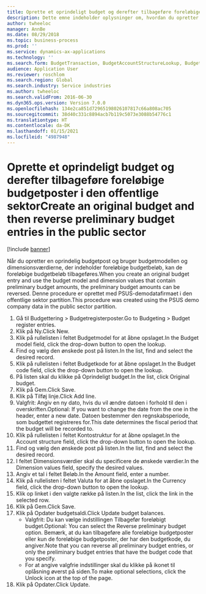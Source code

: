 ```yaml
---
title: Oprette et oprindeligt budget og derefter tilbageføre foreløbige budgetposter i den offentlige sektor
description: Dette emne indeholder oplysninger om, hvordan du opretter og tilbagefører en oprindelig budgetpost ved hjælp af budgetmodel- og dimensionsværdier med foreløbige budgetbeløb.
author: twheeloc
manager: AnnBe
ms.date: 08/29/2018
ms.topic: business-process
ms.prod: ''
ms.service: dynamics-ax-applications
ms.technology: ''
ms.search.form: BudgetTransaction, BudgetAccountStructureLookup, BudgetTransactionMultiPost
audience: Application User
ms.reviewer: roschlom
ms.search.region: Global
ms.search.industry: Service industries
ms.author: twheeloc
ms.search.validFrom: 2016-06-30
ms.dyn365.ops.version: Version 7.0.0
ms.openlocfilehash: 134e2ca851d72965198026107817c66a808ac705
ms.sourcegitcommit: 38d40c331c8894acb7b119c5073e3088b54776c1
ms.translationtype: HT
ms.contentlocale: da-DK
ms.lasthandoff: 01/15/2021
ms.locfileid: "4987948"
---
```

# <a name="create-an-original-budget-and-then-reverse-preliminary-budget-entries-in-the-public-sector"></a><span data-ttu-id="4933f-103">Oprette et oprindeligt budget og derefter tilbageføre foreløbige budgetposter i den offentlige sektor</span><span class="sxs-lookup"><span data-stu-id="4933f-103">Create an original budget and then reverse preliminary budget entries in the public sector</span></span>

[!include [banner](../../includes/banner.md)]

<span data-ttu-id="4933f-104">Når du opretter en oprindelig budgetpost og bruger budgetmodellen og dimensionsværdierne, der indeholder foreløbige budgetbeløb, kan de foreløbige budgetbeløb tilbageføres.</span><span class="sxs-lookup"><span data-stu-id="4933f-104">When you create an original budget entry and use the budget model and dimension values that contain preliminary budget amounts, the preliminary budget amounts can be reversed.</span></span> <span data-ttu-id="4933f-105">Denne procedure er oprettet med PSUS-demodatafirmaet i den offentlige sektor partition.</span><span class="sxs-lookup"><span data-stu-id="4933f-105">This procedure was created using the PSUS demo company data in the public sector partition.</span></span>

1. <span data-ttu-id="4933f-106">Gå til Budgettering > Budgetregisterposter.</span><span class="sxs-lookup"><span data-stu-id="4933f-106">Go to Budgeting > Budget register entries.</span></span>
2. <span data-ttu-id="4933f-107">Klik på Ny.</span><span class="sxs-lookup"><span data-stu-id="4933f-107">Click New.</span></span>
3. <span data-ttu-id="4933f-108">Klik på rullelisten i feltet Budgetmodel for at åbne opslaget.</span><span class="sxs-lookup"><span data-stu-id="4933f-108">In the Budget model field, click the drop-down button to open the lookup.</span></span>
4. <span data-ttu-id="4933f-109">Find og vælg den ønskede post på listen.</span><span class="sxs-lookup"><span data-stu-id="4933f-109">In the list, find and select the desired record.</span></span>
5. <span data-ttu-id="4933f-110">Klik på rullelisten i feltet Budgetkode for at åbne opslaget.</span><span class="sxs-lookup"><span data-stu-id="4933f-110">In the Budget code field, click the drop-down button to open the lookup.</span></span>
6. <span data-ttu-id="4933f-111">På listen skal du klikke på Oprindeligt budget.</span><span class="sxs-lookup"><span data-stu-id="4933f-111">In the list, click Original budget.</span></span>
7. <span data-ttu-id="4933f-112">Klik på Gem.</span><span class="sxs-lookup"><span data-stu-id="4933f-112">Click Save.</span></span>
8. <span data-ttu-id="4933f-113">Klik på Tilføj linje.</span><span class="sxs-lookup"><span data-stu-id="4933f-113">Click Add line.</span></span>
9. <span data-ttu-id="4933f-114">Valgfrit: Angiv en ny dato, hvis du vil ændre datoen i forhold til den i overskriften.</span><span class="sxs-lookup"><span data-stu-id="4933f-114">Optional: If you want to change the date from the one in the header, enter a new date.</span></span> <span data-ttu-id="4933f-115">Datoen bestemmer den regnskabsperiode, som budgettet registreres for.</span><span class="sxs-lookup"><span data-stu-id="4933f-115">This date determines the fiscal period that the budget will be recorded to.</span></span>
10. <span data-ttu-id="4933f-116">Klik på rullelisten i feltet Kontostruktur for at åbne opslaget.</span><span class="sxs-lookup"><span data-stu-id="4933f-116">In the Account structure field, click the drop-down button to open the lookup.</span></span>
11. <span data-ttu-id="4933f-117">Find og vælg den ønskede post på listen.</span><span class="sxs-lookup"><span data-stu-id="4933f-117">In the list, find and select the desired record.</span></span>
12. <span data-ttu-id="4933f-118">I feltet Dimensionsværdier skal du specificere de ønskede værdier.</span><span class="sxs-lookup"><span data-stu-id="4933f-118">In the Dimension values field, specify the desired values.</span></span>
13. <span data-ttu-id="4933f-119">Angiv et tal i feltet Beløb.</span><span class="sxs-lookup"><span data-stu-id="4933f-119">In the Amount field, enter a number.</span></span>
14. <span data-ttu-id="4933f-120">Klik på rullelisten i feltet Valuta for at åbne opslaget.</span><span class="sxs-lookup"><span data-stu-id="4933f-120">In the Currency field, click the drop-down button to open the lookup.</span></span>
15. <span data-ttu-id="4933f-121">Klik op linket i den valgte række på listen.</span><span class="sxs-lookup"><span data-stu-id="4933f-121">In the list, click the link in the selected row.</span></span>
16. <span data-ttu-id="4933f-122">Klik på Gem.</span><span class="sxs-lookup"><span data-stu-id="4933f-122">Click Save.</span></span>
17. <span data-ttu-id="4933f-123">Klik på Opdater budgetsaldi.</span><span class="sxs-lookup"><span data-stu-id="4933f-123">Click Update budget balances.</span></span>
    * <span data-ttu-id="4933f-124">Valgfrit: Du kan vælge indstillingen Tilbagefør foreløbigt budget.</span><span class="sxs-lookup"><span data-stu-id="4933f-124">Optional: You can select the Reverse preliminary budget option.</span></span> <span data-ttu-id="4933f-125">Bemærk, at du kan tilbageføre alle foreløbige budgetposter eller kun de foreløbige budgetposter, der har den budgetkode, du angiver.</span><span class="sxs-lookup"><span data-stu-id="4933f-125">Note that you can reverse all preliminary budget entries, or only the preliminary budget entries that have the budget code that you specify.</span></span>  
    * <span data-ttu-id="4933f-126">For at angive valgfrie indstillinger skal du klikke på ikonet til oplåsning øverst på siden.</span><span class="sxs-lookup"><span data-stu-id="4933f-126">To make optional selections, click the Unlock icon at the top of the page.</span></span>  
18. <span data-ttu-id="4933f-127">Klik på Opdater.</span><span class="sxs-lookup"><span data-stu-id="4933f-127">Click Update.</span></span>

